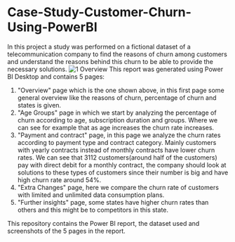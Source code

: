 # Case-Study-Customer-Churn-Using-PowerBI
In this project a study was performed on a fictional dataset of a telecommunication company to find the reasons of churn among customers and understand the reasons behind this churn to be able to provide the necessary solutions.
![1 Overview](https://github.com/hosen20/Case-Study-Customer-Churn-Using-PowerBI/assets/84079430/2c0aea18-8bec-4fd5-8ab7-88df7f966973)
This report was generated using Power BI Desktop and contains 5 pages:
1. "Overview" page which is the one shown above, in this first page some general overview like the reasons of churn, percentage of churn and states is given.
2. "Age Groups" page in which we start by analyzing the percentage of churn according to age, subscription duration and groups. Where we can see for example that as age increases the churn rate increases.
3. "Payment and contract" page, in this page we analyze the churn rates according to payment type and contract category. Mainly customers with yearly contracts instead of monthly contracts have lower churn rates. We can see that 3112 customers(around half of the customers) pay with direct debit for a monthly contract, the company should look at solutions to these types of customers since their number is big and have high churn rate around 54%.
4. "Extra Changes" page, here we compare the churn rate of customers with limited and unlimited data consumption plans.
5. "Further insights" page, some states have higher churn rates than others and this might be to competitors in this state.

This repository contains the Power BI report, the dataset used and screenshots of the 5 pages in the report.
